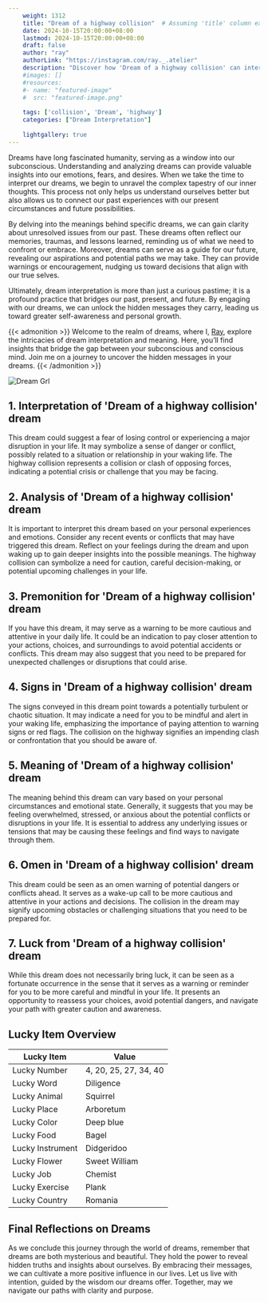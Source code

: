 ```yaml
---
    weight: 1312
    title: "Dream of a highway collision"  # Assuming 'title' column exists
    date: 2024-10-15T20:00:00+08:00
    lastmod: 2024-10-15T20:00:00+08:00
    draft: false
    author: "ray"
    authorLink: "https://instagram.com/ray._.atelier"
    description: "Discover how 'Dream of a highway collision' can interpret your future and uncover its significant meanings in your life."
    #images: []
    #resources:
    #- name: "featured-image"
    #  src: "featured-image.png"
    
    tags: ['collision', 'Dream', 'highway']
    categories: ["Dream Interpretation"]
    
    lightgallery: true
---
```

    
Dreams have long fascinated humanity, serving as a window into our subconscious. Understanding and analyzing dreams can provide valuable insights into our emotions, fears, and desires. When we take the time to interpret our dreams, we begin to unravel the complex tapestry of our inner thoughts. This process not only helps us understand ourselves better but also allows us to connect our past experiences with our present circumstances and future possibilities.

By delving into the meanings behind specific dreams, we can gain clarity about unresolved issues from our past. These dreams often reflect our memories, traumas, and lessons learned, reminding us of what we need to confront or embrace. Moreover, dreams can serve as a guide for our future, revealing our aspirations and potential paths we may take. They can provide warnings or encouragement, nudging us toward decisions that align with our true selves.

Ultimately, dream interpretation is more than just a curious pastime; it is a profound practice that bridges our past, present, and future. By engaging with our dreams, we can unlock the hidden messages they carry, leading us toward greater self-awareness and personal growth.

{{< admonition >}}
Welcome to the realm of dreams, where I, [Ray](https://instagram.com/ray._.atelier), explore the intricacies of dream interpretation and meaning. Here, you’ll find insights that bridge the gap between your subconscious and conscious mind. Join me on a journey to uncover the hidden messages in your dreams.
{{< /admonition >}}

![Dream Grl](https://cdn.pixabay.com/photo/2017/11/02/03/35/gothic-2910057_1280.jpg "Dream Grl")

## 1. Interpretation of 'Dream of a highway collision' dream
 This dream could suggest a fear of losing control or experiencing a major disruption in your life. It may symbolize a sense of danger or conflict, possibly related to a situation or relationship in your waking life. The highway collision represents a collision or clash of opposing forces, indicating a potential crisis or challenge that you may be facing.

## 2. Analysis of 'Dream of a highway collision' dream
 It is important to interpret this dream based on your personal experiences and emotions. Consider any recent events or conflicts that may have triggered this dream. Reflect on your feelings during the dream and upon waking up to gain deeper insights into the possible meanings. The highway collision can symbolize a need for caution, careful decision-making, or potential upcoming challenges in your life.

## 3. Premonition for 'Dream of a highway collision' dream
 If you have this dream, it may serve as a warning to be more cautious and attentive in your daily life. It could be an indication to pay closer attention to your actions, choices, and surroundings to avoid potential accidents or conflicts. This dream may also suggest that you need to be prepared for unexpected challenges or disruptions that could arise.

## 4. Signs in 'Dream of a highway collision' dream
 The signs conveyed in this dream point towards a potentially turbulent or chaotic situation. It may indicate a need for you to be mindful and alert in your waking life, emphasizing the importance of paying attention to warning signs or red flags. The collision on the highway signifies an impending clash or confrontation that you should be aware of.

## 5. Meaning of 'Dream of a highway collision' dream
 The meaning behind this dream can vary based on your personal circumstances and emotional state. Generally, it suggests that you may be feeling overwhelmed, stressed, or anxious about the potential conflicts or disruptions in your life. It is essential to address any underlying issues or tensions that may be causing these feelings and find ways to navigate through them.

## 6. Omen in 'Dream of a highway collision' dream
 This dream could be seen as an omen warning of potential dangers or conflicts ahead. It serves as a wake-up call to be more cautious and attentive in your actions and decisions. The collision in the dream may signify upcoming obstacles or challenging situations that you need to be prepared for.

## 7. Luck from 'Dream of a highway collision' dream
 While this dream does not necessarily bring luck, it can be seen as a fortunate occurrence in the sense that it serves as a warning or reminder for you to be more careful and mindful in your life. It presents an opportunity to reassess your choices, avoid potential dangers, and navigate your path with greater caution and awareness.

## Lucky Item Overview
| Lucky Item          | Value              |
|---------------|--------------------|
| Lucky Number        | 4, 20, 25, 27, 34, 40  |
| Lucky Word          | Diligence |
| Lucky Animal        | Squirrel |
| Lucky Place         | Arboretum     |
| Lucky Color         | Deep blue     |
| Lucky Food          | Bagel      |
| Lucky Instrument    | Didgeridoo |
| Lucky Flower        | Sweet William    |
| Lucky Job           | Chemist       |
| Lucky Exercise      | Plank  |
| Lucky Country       | Romania    |


##  Final Reflections on Dreams

As we conclude this journey through the world of dreams, remember that dreams are both mysterious and beautiful. They hold the power to reveal hidden truths and insights about ourselves. By embracing their messages, we can cultivate a more positive influence in our lives. Let us live with intention, guided by the wisdom our dreams offer. Together, may we navigate our paths with clarity and purpose.
